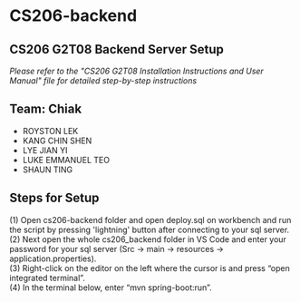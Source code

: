 # CS206-backend

## CS206 G2T08 Backend Server Setup
*Please refer to the "CS206 G2T08 Installation Instructions and User Manual" file for detailed step-by-step instructions*

## Team: Chiak
- ROYSTON LEK
- KANG CHIN SHEN
- LYE JIAN YI
- LUKE EMMANUEL TEO
- SHAUN TING

## Steps for Setup
(1) Open cs206-backend folder and open deploy.sql on workbench and run the script by pressing 'lightning' button after connecting to your sql server.</br>
(2) Next open the whole cs206_backend folder in VS Code and enter your password for your sql server (Src  -> main -> resources -> application.properties). </br>
(3) Right-click on the editor on the left where the cursor is and press “open integrated terminal”. </br>
(4) In the terminal below, enter “mvn spring-boot:run”. </br>
